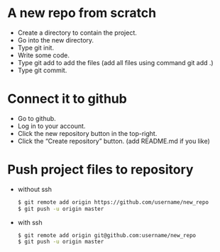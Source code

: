 # A new repo from scratch
  -  Create a directory to contain the project.
  -  Go into the new directory.
  -  Type git init.
  -  Write some code.
  -  Type git add to add the files (add all files using command git add .)
  -  Type git commit.

# Connect it to github
  - Go to github.
  - Log in to your account.
  - Click the new repository button in the top-right. 
  - Click the “Create repository” button. (add README.md if you like)

# Push project files to repository
 - without ssh
    ```sh
    $ git remote add origin https://github.com/username/new_repo
    $ git push -u origin master
    ```
 - with ssh 
    ```sh
    $ git remote add origin git@github.com:username/new_repo
    $ git push -u origin master
    ```
    
